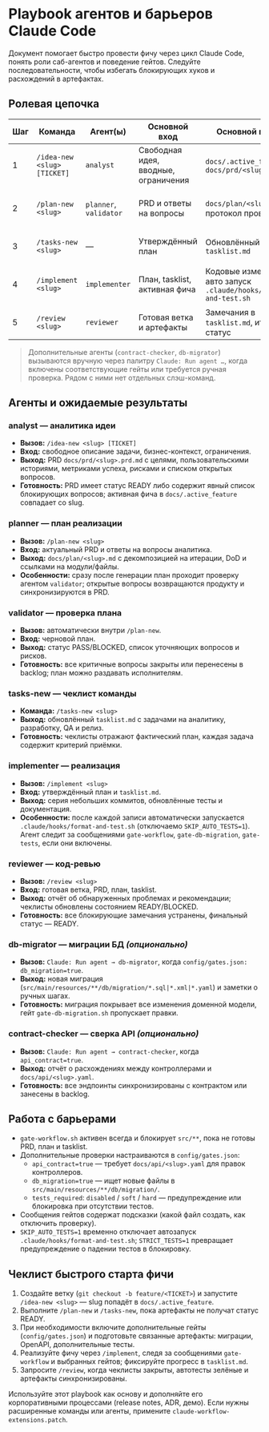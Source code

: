 # Playbook агентов и барьеров Claude Code

Документ помогает быстро провести фичу через цикл Claude Code, понять роли саб-агентов и поведение гейтов. Следуйте последовательности, чтобы избегать блокирующих хуков и расхождений в артефактах.

## Ролевая цепочка

| Шаг | Команда | Агент(ы) | Основной вход | Основной выход | Готовность |
| --- | --- | --- | --- | --- | --- |
| 1 | `/idea-new <slug> [TICKET]` | `analyst` | Свободная идея, вводные, ограничения | `docs/.active_feature`, `docs/prd/<slug>.prd.md` | PRD заполнен, статус READY/BLOCKED выставлен |
| 2 | `/plan-new <slug>` | `planner`, `validator` | PRD и ответы на вопросы | `docs/plan/<slug>.md`, протокол проверки | План покрывает все этапы, критичные риски закрыты |
| 3 | `/tasks-new <slug>` | — | Утверждённый план | Обновлённый `tasklist.md` | Чеклисты привязаны к slug и этапам |
| 4 | `/implement <slug>` | `implementer` | План, tasklist, активная фича | Кодовые изменения + авто запуск `.claude/hooks/format-and-test.sh` | Гейты разрешают правки, тесты зелёные |
| 5 | `/review <slug>` | `reviewer` | Готовая ветка и артефакты | Замечания в `tasklist.md`, итоговый статус | Все блокеры сняты, чеклисты закрыты |

> Дополнительные агенты (`contract-checker`, `db-migrator`) вызываются вручную через палитру `Claude: Run agent …`, когда включены соответствующие гейты или требуется ручная проверка. Рядом с ними нет отдельных слэш-команд.

## Агенты и ожидаемые результаты

### analyst — аналитика идеи
- **Вызов:** `/idea-new <slug> [TICKET]`
- **Вход:** свободное описание задачи, бизнес-контекст, ограничения.
- **Выход:** PRD `docs/prd/<slug>.prd.md` с целями, пользовательскими историями, метриками успеха, рисками и списком открытых вопросов.
- **Готовность:** PRD имеет статус READY либо содержит явный список блокирующих вопросов; активная фича в `docs/.active_feature` совпадает со slug.

### planner — план реализации
- **Вызов:** `/plan-new <slug>`
- **Вход:** актуальный PRD и ответы на вопросы аналитика.
- **Выход:** `docs/plan/<slug>.md` с декомпозицией на итерации, DoD и ссылками на модули/файлы.
- **Особенности:** сразу после генерации план проходит проверку агентом `validator`; открытые вопросы возвращаются продукту и синхронизируются в PRD.

### validator — проверка плана
- **Вызов:** автоматически внутри `/plan-new`.
- **Вход:** черновой план.
- **Выход:** статус PASS/BLOCKED, список уточняющих вопросов и рисков.
- **Готовность:** все критичные вопросы закрыты или перенесены в backlog; план можно раздавать исполнителям.

### tasks-new — чеклист команды
- **Команда:** `/tasks-new <slug>`
- **Выход:** обновлённый `tasklist.md` с задачами на аналитику, разработку, QA и релиз.
- **Готовность:** чеклисты отражают фактический план, каждая задача содержит критерий приёмки.

### implementer — реализация
- **Вызов:** `/implement <slug>`
- **Вход:** утверждённый план и `tasklist.md`.
- **Выход:** серия небольших коммитов, обновлённые тесты и документация.
- **Особенности:** после каждой записи автоматически запускается `.claude/hooks/format-and-test.sh` (отключаемо `SKIP_AUTO_TESTS=1`). Агент следит за сообщениями `gate-workflow`, `gate-db-migration`, `gate-tests`, если они включены.

### reviewer — код-ревью
- **Вызов:** `/review <slug>`
- **Вход:** готовая ветка, PRD, план, tasklist.
- **Выход:** отчёт об обнаруженных проблемах и рекомендации; чеклисты обновлены состоянием READY/BLOCKED.
- **Готовность:** все блокирующие замечания устранены, финальный статус — READY.

### db-migrator — миграции БД *(опционально)*
- **Вызов:** `Claude: Run agent → db-migrator`, когда `config/gates.json: db_migration=true`.
- **Выход:** новая миграция (`src/main/resources/**/db/migration/*.sql|*.xml|*.yaml`) и заметки о ручных шагах.
- **Готовность:** миграция покрывает все изменения доменной модели, гейт `gate-db-migration.sh` пропускает правки.

### contract-checker — сверка API *(опционально)*
- **Вызов:** `Claude: Run agent → contract-checker`, когда `api_contract=true`.
- **Выход:** отчёт о расхождениях между контроллерами и `docs/api/<slug>.yaml`.
- **Готовность:** все эндпоинты синхронизированы с контрактом или занесены в backlog.

## Работа с барьерами

- `gate-workflow.sh` активен всегда и блокирует `src/**`, пока не готовы PRD, план и tasklist.
- Дополнительные проверки настраиваются в `config/gates.json`:
  - `api_contract=true` — требует `docs/api/<slug>.yaml` для правок контроллеров.
  - `db_migration=true` — ищет новые файлы в `src/main/resources/**/db/migration/`.
  - `tests_required`: `disabled` / `soft` / `hard` — предупреждение или блокировка при отсутствии тестов.
- Сообщения гейтов содержат подсказки (какой файл создать, как отключить проверку).
- `SKIP_AUTO_TESTS=1` временно отключает автозапуск `.claude/hooks/format-and-test.sh`; `STRICT_TESTS=1` превращает предупреждение о падении тестов в блокировку.

## Чеклист быстрого старта фичи

1. Создайте ветку (`git checkout -b feature/<TICKET>`) и запустите `/idea-new <slug>` — slug попадёт в `docs/.active_feature`.
2. Выполните `/plan-new` и `/tasks-new`, пока артефакты не получат статус READY.
3. При необходимости включите дополнительные гейты (`config/gates.json`) и подготовьте связанные артефакты: миграции, OpenAPI, дополнительные тесты.
4. Реализуйте фичу через `/implement`, следя за сообщениями `gate-workflow` и выбранных гейтов; фиксируйте прогресс в `tasklist.md`.
5. Запросите `/review`, когда чеклисты закрыты, автотесты зелёные и артефакты синхронизированы.

Используйте этот playbook как основу и дополняйте его корпоративными процессами (release notes, ADR, демо). Если нужны расширенные команды или агенты, примените `claude-workflow-extensions.patch`.
